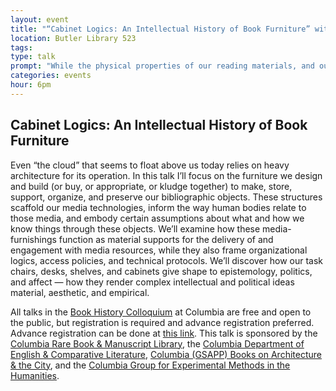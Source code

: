 ```yaml
---
layout: event
title: "“Cabinet Logics: An Intellectual History of Book Furniture” with Shannon Mattern"
location: Butler Library 523
tags: 
type: talk
prompt: "While the physical properties of our reading materials, and our material engagements with them, have evolved over the millennia – and particularly within the past decade – we still rely on physical supports, furnishings, to scaffold our interactions with them."
categories: events
hour: 6pm
---
```


## Cabinet Logics: An Intellectual History of Book Furniture

Even “the cloud” that seems to float above us today relies on heavy
architecture for its operation. In this talk I’ll focus on the furniture we
design and build (or buy, or appropriate, or kludge together) to make, store,
support, organize, and preserve our bibliographic objects. These structures
scaffold our media technologies, inform the way human bodies relate to those
media, and embody certain assumptions about what and how we know things
through these objects. We’ll examine how these media-furnishings function as
material supports for the delivery of and engagement with media resources,
while they also frame organizational logics, access policies, and technical
protocols. We’ll discover how our task chairs, desks, shelves, and cabinets
give shape to epistemology, politics, and affect — how they render complex
intellectual and political ideas material, aesthetic, and empirical.

All talks in the [Book History Colloquium][1] at Columbia are free and open to
the public, but registration is required and advance registration preferred.
Advance registration can be done at [this link][2]. This talk is sponsored by
the [Columbia Rare Book & Manuscript Library][3], the [Columbia Department of
English & Comparative Literature][4], [Columbia (GSAPP) Books on Architecture
& the City][5], and the [Columbia Group for Experimental Methods in the
Humanities][6].

[1]: http://library.columbia.edu/locations/rbml/exhibitions/bhc/2017-2018.html
[2]: http://library.columbia.edu/news/events/event.html?guid=CAL-00bbdc41-604f2755-0160-50064d7d-000002f1events%40columbia.edu&returnlinkurl=/content/libraryweb/locations/rbml/exhibitions/current&returnlinktext=Events%20Calendar
[3]: http://library.columbia.edu/locations/rbml.html
[4]: http://english.columbia.edu/
[5]: https://www.arch.columbia.edu/books
[6]: http://xpmethod.plaintext.in/
